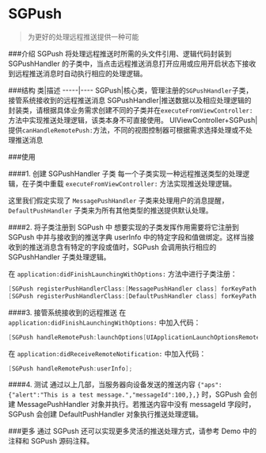 SGPush
=========

>为更好的处理远程推送提供一种可能

###介绍
SGPush 将处理远程推送时所需的头文件引用、逻辑代码封装到 SGPushHandler 的子类中，当点击远程推送消息打开应用或应用开启状态下接收到远程推送消息时自动执行相应的处理逻辑。

###结构
类|描述
-----|----
SGPush|核心类，管理注册的`SGPushHandler`子类，接管系统接收到的远程推送消息
SGPushHandler|推送数据以及相应处理逻辑的封装类，请根据具体业务需求创建不同的子类并在`executeFromViewController:` 方法中实现推送处理逻辑，该类本身不可直接使用。
UIViewController+SGPush|提供`canHandleRemotePush:`方法，不同的视图控制器可根据需求选择处理或不处理推送消息

###使用

####1. 创建 SGPushHandler 子类
每一个子类实现一种远程推送类型的处理逻辑，在子类中重载 `executeFromViewController:` 方法实现推送处理逻辑。

这里我们假定实现了 `MessagePushHandler` 子类来处理用户的消息提醒，`DefaultPushHandler` 子类来为所有其他类型的推送提供默认处理。

####2. 将子类注册到 SGPush 中
想要实现的子类发挥作用需要将它注册到 SGPush 中并与接收到的推送字典 userInfo 中的特定字段和值做绑定。这样当接收到的推送消息含有特定的字段或值时，SGPush 会调用执行相应的 SGPushHandler 子类处理逻辑。  

在 `application:didFinishLaunchingWithOptions:` 方法中进行子类注册：  
```objective-c
[SGPush registerPushHandlerClass:[MessagePushHandler class] forKeyPath:@"aps.messageId"];
[SGPush registerPushHandlerClass:[DefaultPushHandler class] forKeyPath:@"aps"];
```
####3. 接管系统接收到的远程推送
在 `application:didFinishLaunchingWithOptions:` 中加入代码：   
```objective-c
[SGPush handleRemotePush:launchOptions[UIApplicationLaunchOptionsRemoteNotificationKey]];
```  
在 `application:didReceiveRemoteNotification:` 中加入代码：
```objective-c
[SGPush handleRemotePush:userInfo];
```   
####4. 测试
通过以上几部，当服务器向设备发送的推送内容 `{"aps":{"alert":"This is a test message.","messageId":100,},}` 时，SGPush 会创建 MessagePushHandler 对象并执行。若推送内容中没有 messageId 字段时，SGPush 会创建 DefaultPushHandler 对象执行推送处理逻辑。

###更多
通过 SGPush 还可以实现更多灵活的推送处理方式，请参考 Demo 中的注释和 SGPush 源码注释。
